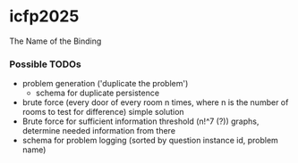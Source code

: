 # icfp2025
The Name of the Binding

### Possible TODOs
- problem generation ('duplicate the problem')
    - schema for duplicate persistence
- brute force (every door of every room n times, where n is the number of rooms to test for difference) simple solution
- Brute force for sufficient information threshold (n!^7 (?)) graphs, determine
  needed information from there
- schema for problem logging (sorted by question instance id, problem name)



